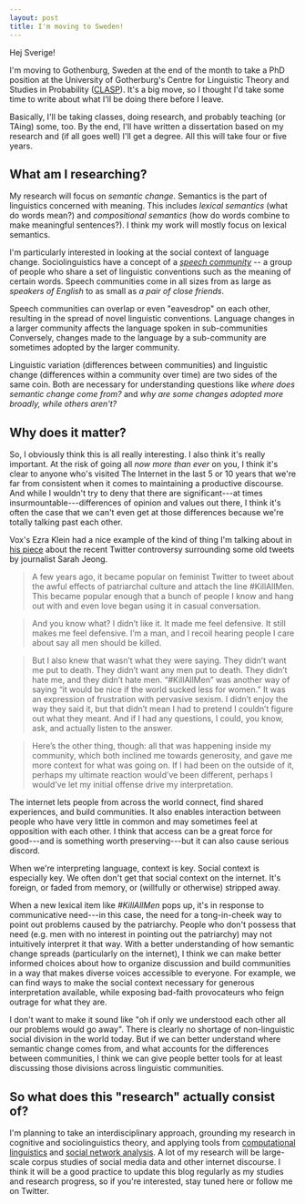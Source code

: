```yaml
---
layout: post
title: I'm moving to Sweden!
---
```


<div class="message">
   Hej Sverige!
</div>

I'm moving to Gothenburg, Sweden at the end of the month to take a PhD position at the University of Gotherburg's Centre for Linguistic Theory and Studies in Probability ([CLASP](clasp.gu.se)).
It's a big move, so I thought I'd take some time to write about what I'll be doing there before I leave.

Basically, I'll be taking classes, doing research, and probably teaching (or TAing) some, too.
By the end, I'll have written a dissertation based on my research and (if all goes well) I'll get a degree.
All this will take four or five years.

## What am I researching?

My research will focus on _semantic change_. 
Semantics is the part of linguistics concerned with meaning.
This includes _lexical semantics_ (what do words mean?) and _compositional semantics_ (how do words combine to make meaningful sentences?).
I think my work will mostly focus on lexical semantics.

I'm particularly interested in looking at the social context of language change.
Sociolinguistics have a concept of a [_speech community_](https://en.wikipedia.org/wiki/Speech_community) -- a group of people who share a set of linguistic conventions such as the meaning of certain words.
Speech communities come in all sizes from as large as _speakers of English_ to as small as _a pair of close friends_.  

Speech communities can overlap or even "eavesdrop" on each other, resulting in the spread of novel linguistic conventions.
Language changes in a larger community affects the language spoken in sub-communities
Conversely, changes made to the language by a sub-community are sometimes adopted by the larger community.

Linguistic variation (differences between communities) and linguistic change (differences within a community over time) are two sides of the same coin.
Both are necessary for understanding questions like _where does semantic change come from?_ and _why are some changes adopted more broadly, while others aren't?_

## Why does it matter?

So, I obviously think this is all really interesting. I also think it's really important.
At the risk of going all _now more than ever_ on you, I think it's clear to anyone who's visited The Internet in the last 5 or 10 years that we're far from consistent when it comes to maintaining a productive discourse.
And while I wouldn't try to deny that there are significant---at times insurmountable---differences of opinion and values out there, I think it's often the case that we can't even get at those differences because we're totally talking past each other.

Vox's Ezra Klein had a nice example of the kind of thing I'm talking about in [his piece](https://www.vox.com/technology/2018/8/8/17661368/sarah-jeong-twitter-new-york-times-andrew-sullivan) about the recent Twitter controversy surrounding some old tweets by journalist Sarah Jeong.

> A few years ago, it became popular on feminist Twitter to tweet about the awful effects of patriarchal culture and attach the line #KillAllMen. This became popular enough that a bunch of people I know and hang out with and even love began using it in casual conversation.

> And you know what? I didn’t like it. It made me feel defensive. It still makes me feel defensive. I’m a man, and I recoil hearing people I care about say all men should be killed.

> But I also knew that wasn’t what they were saying. They didn’t want me put to death. They didn’t want any men put to death. They didn’t hate me, and they didn’t hate men. “#KillAllMen” was another way of saying “it would be nice if the world sucked less for women.” It was an expression of frustration with pervasive sexism. I didn’t enjoy the way they said it, but that didn’t mean I had to pretend I couldn’t figure out what they meant. And if I had any questions, I could, you know, ask, and actually listen to the answer.

> Here’s the other thing, though: all that was happening inside my community, which both inclined me towards generosity, and gave me more context for what was going on. If I had been on the outside of it, perhaps my ultimate reaction would’ve been different, perhaps I would’ve let my initial offense drive my interpretation. 

The internet lets people from across the world connect, find shared experiences, and build communities.
It also enables interaction between people who have very little in common and may sometimes feel at opposition with each other.
I think that access can be a great force for good---and is something worth preserving---but it can also cause serious discord.

When we're interpreting language, context is key. 
Social context is especially key.
We often don't get that social context on the internet. 
It's foreign, or faded from memory, or (willfully or otherwise) stripped away.

When a new lexical item like _#KillAllMen_ pops up, it's in response to communicative need---in this case, the need for a tong-in-cheek way to point out problems caused by the patriarchy.
People who don't possess that need (e.g. men with no interest in pointing out the patriarchy) may not intuitively interpret it that way.
With a better understanding of how semantic change spreads (particularly on the internet), I think we can make better informed choices about how to organize discussion and build communities in a way that makes diverse voices accessible to everyone.
For example, we can find ways to make the social context necessary for generous interpretation available, while exposing bad-faith provocateurs who feign outrage for what they are.

I don't want to make it sound like "oh if only we understood each other all our problems would go away". 
There is clearly no shortage of non-linguistic social division in the world today. 
But if we can better understand where semantic change comes from, and what accounts for the differences between communities, I think we can give people better tools for at least discussing those divisions across linguistic communities.

## So what does this "research" actually consist of?

I'm planning to take an interdisciplinary approach, grounding my research in cognitive and sociolinguistics theory, and applying tools from [computational linguistics](https://en.wikipedia.org/wiki/Computational_linguistics) and [social network analysis](https://en.wikipedia.org/wiki/Social_network_analysis).
A lot of my research will be large-scale corpus studies of social media data and other internet discourse.
I think it will be a good practice to update this blog regularly as my studies and research progress, so if you're interested, stay tuned here or follow me on Twitter.

